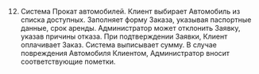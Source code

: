 12.	Система Прокат автомобилей. Клиент выбирает Автомобиль из списка доступных. Заполняет форму Заказа, указывая паспортные данные, срок аренды. Администратор может отклонить Заявку, указав причины отказа. При подтверждении Заявки, Клиент оплачивает Заказ. Система выписывает сумму. В случае повреждения Автомобиля Клиентом, Администратор вносит соответствующие пометки.